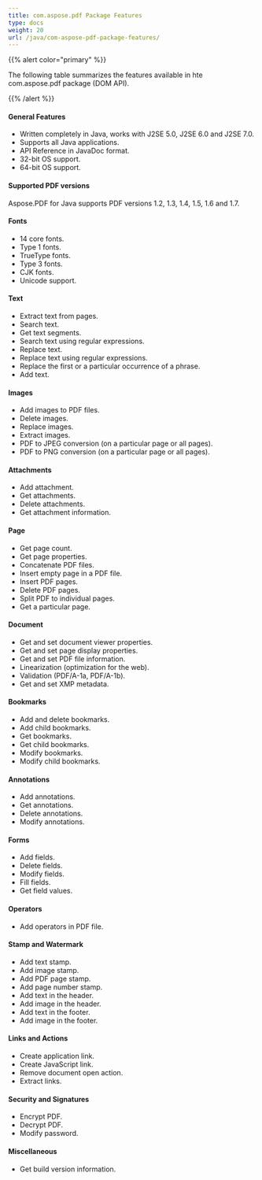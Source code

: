 ```yaml
---
title: com.aspose.pdf Package Features
type: docs
weight: 20
url: /java/com-aspose-pdf-package-features/
---
```


{{% alert color="primary" %}} 

The following table summarizes the features available in hte com.aspose.pdf package (DOM API).

{{% /alert %}} 
#### **General Features**
- Written completely in Java, works with J2SE 5.0, J2SE 6.0 and J2SE 7.0.
- Supports all Java applications.
- API Reference in JavaDoc format.
- 32-bit OS support.
- 64-bit OS support.
#### **Supported PDF versions**
Aspose.PDF for Java supports PDF versions 1.2, 1.3, 1.4, 1.5, 1.6 and 1.7.
#### **Fonts**
- 14 core fonts.
- Type 1 fonts.
- TrueType fonts.
- Type 3 fonts.
- CJK fonts.
- Unicode support.
#### **Text**
- Extract text from pages.
- Search text.
- Get text segments.
- Search text using regular expressions.
- Replace text.
- Replace text using regular expressions.
- Replace the first or a particular occurrence of a phrase.
- Add text.
#### **Images**
- Add images to PDF files.
- Delete images.
- Replace images.
- Extract images.
- PDF to JPEG conversion (on a particular page or all pages).
- PDF to PNG conversion (on a particular page or all pages).
#### **Attachments**
- Add attachment.
- Get attachments.
- Delete attachments.
- Get attachment information.
#### **Page**
- Get page count.
- Get page properties.
- Concatenate PDF files.
- Insert empty page in a PDF file.
- Insert PDF pages.
- Delete PDF pages.
- Split PDF to individual pages.
- Get a particular page.
#### **Document**
- Get and set document viewer properties.
- Get and set page display properties.
- Get and set PDF file information.
- Linearization (optimization for the web).
- Validation (PDF/A-1a, PDF/A-1b).
- Get and set XMP metadata.
#### **Bookmarks**
- Add and delete bookmarks.
- Add child bookmarks.
- Get bookmarks.
- Get child bookmarks.
- Modify bookmarks.
- Modify child bookmarks.
#### **Annotations**
- Add annotations.
- Get annotations.
- Delete annotations.
- Modify annotations.
#### **Forms**
- Add fields.
- Delete fields.
- Modify fields.
- Fill fields.
- Get field values.
#### **Operators**
- Add operators in PDF file.
#### **Stamp and Watermark**
- Add text stamp.
- Add image stamp.
- Add PDF page stamp.
- Add page number stamp.
- Add text in the header.
- Add image in the header.
- Add text in the footer.
- Add image in the footer.
#### **Links and Actions**
- Create application link.
- Create JavaScript link.
- Remove document open action.
- Extract links.
#### **Security and Signatures**
- Encrypt PDF.
- Decrypt PDF.
- Modify password.
#### **Miscellaneous**
- Get build version information.
